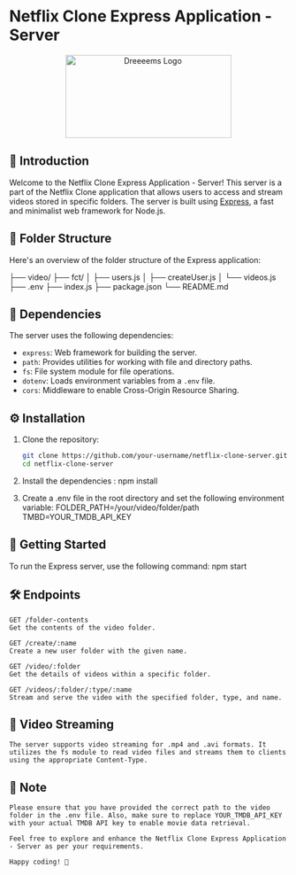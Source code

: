 # Netflix Clone Express Application - Server

<div align="center">
  <!-- Add some cool Netflix-like banner or logo here -->
  <img src="Dreeeems.png" alt="Dreeeems  Logo" width="300" height="150" />
</div>

## 🚀 Introduction

Welcome to the Netflix Clone Express Application - Server! This server is a part of the Netflix Clone application that allows users to access and stream videos stored in specific folders. The server is built using [Express](https://expressjs.com/), a fast and minimalist web framework for Node.js.

## 📂 Folder Structure

Here's an overview of the folder structure of the Express application:

├── video/
├── fct/
│ ├── users.js
│ ├── createUser.js
│ └── videos.js
├── .env
├── index.js
├── package.json
└── README.md

## 📝 Dependencies

The server uses the following dependencies:

- `express`: Web framework for building the server.
- `path`: Provides utilities for working with file and directory paths.
- `fs`: File system module for file operations.
- `dotenv`: Loads environment variables from a `.env` file.
- `cors`: Middleware to enable Cross-Origin Resource Sharing.

## ⚙️ Installation

1. Clone the repository:

   ```bash
   git clone https://github.com/your-username/netflix-clone-server.git
   cd netflix-clone-server

   ```

2. Install the dependencies :
   npm install
3. Create a .env file in the root directory and set the following environment variable:
   FOLDER_PATH=/your/video/folder/path
   TMBD=YOUR_TMDB_API_KEY

## 🏃 Getting Started

To run the Express server, use the following command:
npm start

## 🛠️ Endpoints

    GET /folder-contents
    Get the contents of the video folder.

    GET /create/:name
    Create a new user folder with the given name.

    GET /video/:folder
    Get the details of videos within a specific folder.

    GET /videos/:folder/:type/:name
    Stream and serve the video with the specified folder, type, and name.

## 🎥 Video Streaming

    The server supports video streaming for .mp4 and .avi formats. It utilizes the fs module to read video files and streams them to clients using the appropriate Content-Type.

## 📝 Note

    Please ensure that you have provided the correct path to the video folder in the .env file. Also, make sure to replace YOUR_TMDB_API_KEY with your actual TMDB API key to enable movie data retrieval.

    Feel free to explore and enhance the Netflix Clone Express Application - Server as per your requirements.

    Happy coding! 🎉
